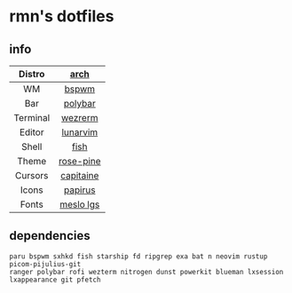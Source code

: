 # rmn's dotfiles

## info

|Distro|[arch](https://archlinux.org)|
|:---:|:---:|
|WM|[bspwm](https://github.com/baskerville/bspwm)|
|Bar|[polybar](https://github.com/polybar/polybar)|
|Terminal|[wezrerm](https://wezfurlong.org/wezterm/)|
|Editor|[lunarvim](https://www.lunarvim.org/)|
|Shell|[fish](https://fishshell.com/)|
|Theme|[rose-pine](https://rosepinetheme.com/)|
|Cursors|[capitaine](https://github.com/keeferrourke/capitaine-cursors)|
|Icons|[papirus](https://github.com/keeferrourke/capitaine-cursors)|
|Fonts|[meslo lgs](https://github.com/kalaschnik/meslolgs-nf-template)|

## dependencies

```shell
paru bspwm sxhkd fish starship fd ripgrep exa bat n neovim rustup picom-pijulius-git
ranger polybar rofi wezterm nitrogen dunst powerkit blueman lxsession
lxappearance git pfetch
```
